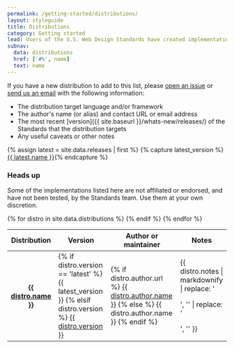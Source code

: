 ```yaml
---
permalink: /getting-started/distributions/
layout: styleguide
title: Distributions
category: Getting started
lead: Users of the U.S. Web Design Standards have created implementations for popular content management systems and web frameworks that may help get you started more quickly and easily. Though some implementations may not include all of the Standards, they should give your team a strong foundation to work from.
subnav:
  data: distributions
  href: ['#%', name]
  text: name
---
```


If you have a new distribution to add to this list, please [open an issue] or [send us an email] with the following information:

* The distribution target language and/or framework
* The author's name (or alias) and contact URL or email address
* The most recent [version]({{ site.baseurl }}/whats-new/releases/) of the Standards that the distribution targets
* Any useful caveats or other notes

{% assign latest = site.data.releases | first %}
{% capture latest_version %}<a href="{{ site.baseurl }}/whats-new/releases/#version-{{ latest.name | slugify }}">{{ latest.name }}</a>{% endcapture %}

<div class="usa-alert usa-alert-warning">
  <div class="usa-alert-body">
    <h3 class="usa-alert-heading">Heads up</h3>
    <p class="usa-alert-text">Some of the implementations listed here are not affiliated or endorsed, and have not been tested, by the Standards team. Use them at your own discretion.</p>
  </div>
</div>

<table>
  <thead>
    <tr>
      <th>Distribution</th>
      <th>Version</th>
      <th>Author or maintainer</th>
      <th>Notes</th>
    </tr>
</thead>
{% for distro in site.data.distributions %}
  <tr id="{{ distro.name | slugify }}">
    <th scope="row">
      <strong><a href="{{ distro.url }}">{{ distro.name }}</a></strong>
    </th>
    <td>
      {% if distro.version == 'latest' %}
      {{ latest_version }}
      {% elsif distro.version %}
      <a href="{{ site.baseurl }}/whats-new/releases/#version-{{ distro.version | slugify }}">{{ distro.version }}</a></td>
      {% endif %}
    <td>
      {% if distro.author.url %}
      <a href="{{ distro.author.url }}">{{ distro.author.name }}</a>
      {% else %}
      {{ distro.author.name }}
      {% endif %}
    </td>
    <td>{{ distro.notes | markdownify | replace: '<p>', '' | replace: '</p>', '' }}</td>
  </tr>
{% endfor %}
</table>

[open an issue]: https://github.com/18F/web-design-standards/issues/new
[send us an email]: mailto:uswebdesignstandards@gsa.gov
